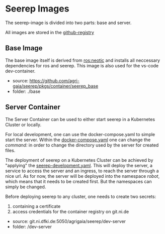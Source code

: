 # Seerep Images

The seerep-image is divided into two parts: base and server.

All images are stored in the
[github-registry](https://github.com/orgs/agri-gaia/packages?repo_name=seerep)

## Base Image

The base image itself is derived from [ros:neotic](http://wiki.ros.org/noetic)
and installs all neccessary dependencies for ros and seerep. This image is also
used for the vs-code dev-container.

- source: <https://github.com/agri-gaia/seerep/pkgs/container/seerep_base>
- folder: ./base

## Server Container

The Server Container can be used to either start seerep in a Kubernetes Cluster
or locally.

For local development, one can use the docker-compose.yaml to simple start the
server. Within the [docker-compose.yaml](docker-compose.yml) one can change the
*command:* in order to change the directory used by the server for created files.

The deployment of seerep on a Kubernetes Cluster can be achieved by "applying"
the [seerep-development.yaml](seerep-development.yaml). This will deploy the
server, a service to access the server and an ingress, to reach the server through
a nice url. As for now, the server will be deployed into the namespace *robot*,
which means that it needs to be created first. But the namespaces can simply be
changed.

Before deploying seerep to any cluster, one needs to create two secrets:

1. containing a certificate
2. access credentials for the container registry on git.ni.de

- source: git.ni.dfki.de:5050/agrigaia/seerep/dev-server
- folder: /dev-server

